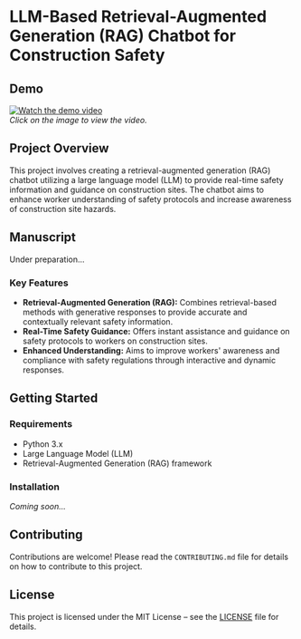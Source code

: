 # LLM-Based Retrieval-Augmented Generation (RAG) Chatbot for Construction Safety



## Demo

[![Watch the demo video](https://img.youtube.com/vi/wEs1zGEoRHY/0.jpg)](https://www.youtube.com/watch?v=wEs1zGEoRHY)  
*Click on the image to view the video.*

## Project Overview

This project involves creating a retrieval-augmented generation (RAG) chatbot utilizing a large language model (LLM) to provide real-time safety information and guidance on construction sites. The chatbot aims to enhance worker understanding of safety protocols and increase awareness of construction site hazards.

## Manuscript
Under preparation...


### Key Features

- **Retrieval-Augmented Generation (RAG):** Combines retrieval-based methods with generative responses to provide accurate and contextually relevant safety information.
- **Real-Time Safety Guidance:** Offers instant assistance and guidance on safety protocols to workers on construction sites.
- **Enhanced Understanding:** Aims to improve workers' awareness and compliance with safety regulations through interactive and dynamic responses.

## Getting Started

### Requirements

- Python 3.x
- Large Language Model (LLM)
- Retrieval-Augmented Generation (RAG) framework

### Installation

*Coming soon...*

## Contributing

Contributions are welcome! Please read the `CONTRIBUTING.md` file for details on how to contribute to this project.

## License

This project is licensed under the MIT License – see the [LICENSE](LICENSE) file for details.
